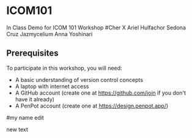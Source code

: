 # ICOM101
In Class Demo for ICOM 101 Workshop 
#Cher X
Ariel Hulfachor
Sedona Cruz
Jazmycelium
Anna Yoshinari
## Prerequisites
To participate in this workshop, you will need:
- A basic understanding of version control concepts
- A laptop with internet access
- A GitHub account (create one at https://github.com/join if you don't have it already)
- A PenPot account (create one at https://design.penpot.app/)

#my name edit

new text